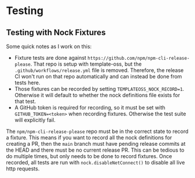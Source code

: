 # Testing

## Testing with Nock Fixtures

Some quick notes as I work on this:

- Fixture tests are done against `https://github.com/npm/npm-cli-release-please`. That repo is setup with template-oss, but the `.github/workflows/release.yml` file is removed. Therefore, the release CI won't run on that repo automatically and can instead be done from tests here.
- Those fixtures can be recorded by setting `TEMPLATEOSS_NOCK_RECORD=1`. Otherwise it will default to whether the nock definitions file exists for that test.
- A GitHub token is required for recording, so it must be set with `GITHUB_TOKEN=<token>` when recording fixtures. Otherwise the test suite will explicitly fail.

The `npm/npm-cli-release-please` repo must be in the correct state to record a fixture. This means if you want to record all the nock definitions for creating a PR, then the `main` branch must have pending release commits at the HEAD and there must be no current release PR. This can be tedious to do multiple times, but only needs to be done to record fixtures. Once recorded, all tests are run with `nock.disableNetConnect()` to disable all live http requests.
